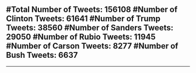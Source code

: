 #Total Number of Tweets: 156108 
#Number of Clinton Tweets: 61641
#Number of Trump Tweets: 38560
#Number of Sanders Tweets: 29050
#Number of Rubio Tweets: 11945
#Number of Carson Tweets: 8277
#Number of Bush Tweets: 6637
---
---
